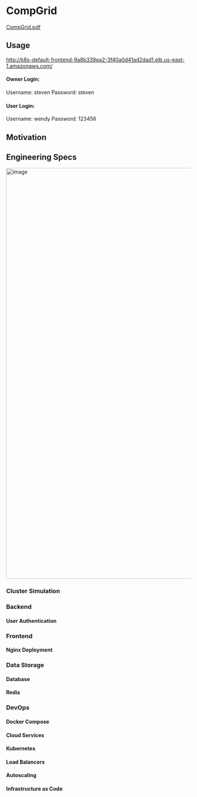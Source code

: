 # CompGrid
[CompGrid.pdf](https://github.com/user-attachments/files/17822533/CompGrid.pdf)

## Usage
http://k8s-default-frontend-9a8b339ea2-3f40a0d41ad2dad1.elb.us-east-1.amazonaws.com/

#### Owner Login:
Username: steven
Password: steven

#### User Login:
Username: wendy
Password: 123456

## Motivation

## Engineering Specs
<img width="1121" alt="image" src="https://github.com/user-attachments/assets/873228b0-8d85-443d-91a4-855165d8c2a3">

### Cluster Simulation

### Backend

#### User Authentication

### Frontend

#### Nginx Deployment

### Data Storage

#### Database

#### Redis

### DevOps

#### Docker Compose

#### Cloud Services

#### Kubernetes

#### Load Balancers

#### Autoscaling

#### Infrastructure as Code


